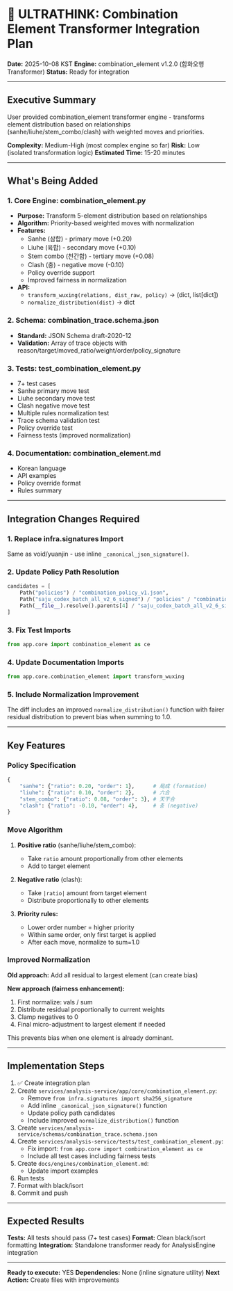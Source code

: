 # 🔧 ULTRATHINK: Combination Element Transformer Integration Plan

**Date:** 2025-10-08 KST
**Engine:** combination_element v1.2.0 (합화오행 Transformer)
**Status:** Ready for integration

---

## Executive Summary

User provided combination_element transformer engine - transforms element distribution based on relationships (sanhe/liuhe/stem_combo/clash) with weighted moves and priorities.

**Complexity:** Medium-High (most complex engine so far)
**Risk:** Low (isolated transformation logic)
**Estimated Time:** 15-20 minutes

---

## What's Being Added

### 1. Core Engine: combination_element.py
- **Purpose:** Transform 5-element distribution based on relationships
- **Algorithm:** Priority-based weighted moves with normalization
- **Features:**
  - Sanhe (삼합) - primary move (+0.20)
  - Liuhe (육합) - secondary move (+0.10)
  - Stem combo (천간합) - tertiary move (+0.08)
  - Clash (충) - negative move (-0.10)
  - Policy override support
  - Improved fairness in normalization
- **API:**
  - `transform_wuxing(relations, dist_raw, policy)` → (dict, list[dict])
  - `normalize_distribution(dist)` → dict

### 2. Schema: combination_trace.schema.json
- **Standard:** JSON Schema draft-2020-12
- **Validation:** Array of trace objects with reason/target/moved_ratio/weight/order/policy_signature

### 3. Tests: test_combination_element.py
- 7+ test cases
- Sanhe primary move test
- Liuhe secondary move test
- Clash negative move test
- Multiple rules normalization test
- Trace schema validation test
- Policy override test
- Fairness tests (improved normalization)

### 4. Documentation: combination_element.md
- Korean language
- API examples
- Policy override format
- Rules summary

---

## Integration Changes Required

### 1. Replace infra.signatures Import
Same as void/yuanjin - use inline `_canonical_json_signature()`.

### 2. Update Policy Path Resolution
```python
candidates = [
    Path("policies") / "combination_policy_v1.json",
    Path("saju_codex_batch_all_v2_6_signed") / "policies" / "combination_policy_v1.json",
    Path(__file__).resolve().parents[4] / "saju_codex_batch_all_v2_6_signed" / "policies" / "combination_policy_v1.json",
]
```

### 3. Fix Test Imports
```python
from app.core import combination_element as ce
```

### 4. Update Documentation Imports
```python
from app.core.combination_element import transform_wuxing
```

### 5. Include Normalization Improvement
The diff includes an improved `normalize_distribution()` function with fairer residual distribution to prevent bias when summing to 1.0.

---

## Key Features

### Policy Specification
```python
{
    "sanhe": {"ratio": 0.20, "order": 1},      # 局成 (formation)
    "liuhe": {"ratio": 0.10, "order": 2},      # 六合
    "stem_combo": {"ratio": 0.08, "order": 3}, # 天干合
    "clash": {"ratio": -0.10, "order": 4},     # 충 (negative)
}
```

### Move Algorithm
1. **Positive ratio** (sanhe/liuhe/stem_combo):
   - Take `ratio` amount proportionally from other elements
   - Add to target element

2. **Negative ratio** (clash):
   - Take `|ratio|` amount from target element
   - Distribute proportionally to other elements

3. **Priority rules:**
   - Lower order number = higher priority
   - Within same order, only first target is applied
   - After each move, normalize to sum=1.0

### Improved Normalization
**Old approach:** Add all residual to largest element (can create bias)

**New approach (fairness enhancement):**
1. First normalize: vals / sum
2. Distribute residual proportionally to current weights
3. Clamp negatives to 0
4. Final micro-adjustment to largest element if needed

This prevents bias when one element is already dominant.

---

## Implementation Steps

1. ✅ Create integration plan
2. Create `services/analysis-service/app/core/combination_element.py`:
   - Remove `from infra.signatures import sha256_signature`
   - Add inline `_canonical_json_signature()` function
   - Update policy path candidates
   - Include improved `normalize_distribution()` function
3. Create `services/analysis-service/schemas/combination_trace.schema.json`
4. Create `services/analysis-service/tests/test_combination_element.py`:
   - Fix import: `from app.core import combination_element as ce`
   - Include all test cases including fairness tests
5. Create `docs/engines/combination_element.md`:
   - Update import examples
6. Run tests
7. Format with black/isort
8. Commit and push

---

## Expected Results

**Tests:** All tests should pass (7+ test cases)
**Format:** Clean black/isort formatting
**Integration:** Standalone transformer ready for AnalysisEngine integration

---

**Ready to execute:** YES
**Dependencies:** None (inline signature utility)
**Next Action:** Create files with improvements
